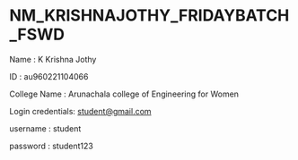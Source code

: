 # NM_KRISHNAJOTHY_FRIDAYBATCH_FSWD

Name : K Krishna Jothy

ID : au960221104066

College Name : Arunachala college of Engineering for Women

Login credentials: student@gmail.com

username : student

password : student123

